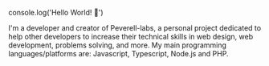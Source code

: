 console.log('Hello World! 👋')

I'm a developer and creator of Peverell-labs, a personal project dedicated to help other developers to increase their technical skills in web design, web development, problems solving, and more. My main programming languages/platforms are: Javascript, Typescript, Node.js and PHP.
